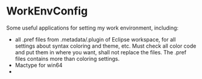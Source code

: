 # WorkEnvConfig
Some useful applications for setting my work environment, including:

- all .pref files from .metadata/.plugin of Eclipse workspace, for all settings about syntax coloring and theme, etc. Must check all color code and put them in where you want, shall not replace the files. The .pref files contains more than coloring settings.
- Mactype for win64
- 
